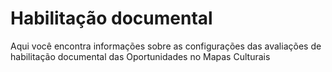 # Habilitação documental

Aqui você encontra informações sobre as configurações das avaliações de habilitação documental das Oportunidades no Mapas Culturais